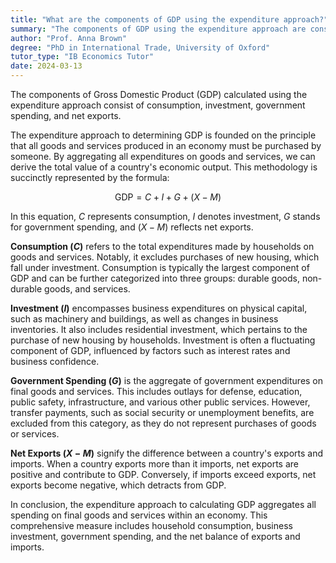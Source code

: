 ```yaml
---
title: "What are the components of GDP using the expenditure approach?"
summary: "The components of GDP using the expenditure approach are consumption, investment, government spending, and net exports."
author: "Prof. Anna Brown"
degree: "PhD in International Trade, University of Oxford"
tutor_type: "IB Economics Tutor"
date: 2024-03-13
---
```


The components of Gross Domestic Product (GDP) calculated using the expenditure approach consist of consumption, investment, government spending, and net exports.

The expenditure approach to determining GDP is founded on the principle that all goods and services produced in an economy must be purchased by someone. By aggregating all expenditures on goods and services, we can derive the total value of a country's economic output. This methodology is succinctly represented by the formula:

$$
\text{GDP} = C + I + G + (X - M)
$$

In this equation, $C$ represents consumption, $I$ denotes investment, $G$ stands for government spending, and $(X - M)$ reflects net exports.

**Consumption ($C$)** refers to the total expenditures made by households on goods and services. Notably, it excludes purchases of new housing, which fall under investment. Consumption is typically the largest component of GDP and can be further categorized into three groups: durable goods, non-durable goods, and services.

**Investment ($I$)** encompasses business expenditures on physical capital, such as machinery and buildings, as well as changes in business inventories. It also includes residential investment, which pertains to the purchase of new housing by households. Investment is often a fluctuating component of GDP, influenced by factors such as interest rates and business confidence.

**Government Spending ($G$)** is the aggregate of government expenditures on final goods and services. This includes outlays for defense, education, public safety, infrastructure, and various other public services. However, transfer payments, such as social security or unemployment benefits, are excluded from this category, as they do not represent purchases of goods or services.

**Net Exports ($X - M$)** signify the difference between a country's exports and imports. When a country exports more than it imports, net exports are positive and contribute to GDP. Conversely, if imports exceed exports, net exports become negative, which detracts from GDP.

In conclusion, the expenditure approach to calculating GDP aggregates all spending on final goods and services within an economy. This comprehensive measure includes household consumption, business investment, government spending, and the net balance of exports and imports.
    